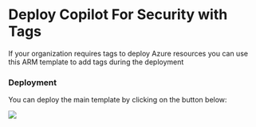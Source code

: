 # Deploy Copilot For Security with Tags

If your organization requires tags to deploy Azure resources you can use this ARM template to add tags during the deployment

### Deployment

You can deploy the main template by clicking on the button below:

<a href="https://portal.azure.com/#create/Microsoft.Template/uri/https%3A%2F%2Fraw.githubusercontent.com%2Fseanstark%2Fazure-tools%2Fmain%2Fcopilotforsecurity%2FarmTemplateWithTags.json" target="_blank"><img src="https://aka.ms/deploytoazurebutton"/></a>

